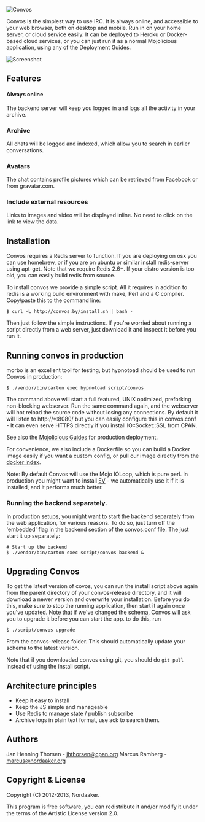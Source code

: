 ![Convos](http://convos.by/images/logo.png)

Convos is the simplest way to use IRC. It is always online, and accessible to your web browser, both on desktop and mobile. Run in on your home server, or cloud service easily. It can be deployed to Heroku or Docker-based cloud services, or you can just run it as a normal Mojolicious application, using any of the Deployment Guides.

![Screenshot](http://convos.by/images/screenshot.jpg)

## Features 
#### Always online
The backend server will keep you logged in and logs all the activity in your archive.

### Archive
All chats will be logged and indexed, which allow you to search in earlier conversations.

### Avatars
The chat contains profile pictures which can be retrieved from Facebook or from gravatar.com.

### Include external resources
Links to images and video will be displayed inline. No need to click on the link to view the data.

## Installation
Convos requires a Redis server to function. If you are deploying on osx you can use homebrew, or if you are on ubuntu or similar install redis-server using apt-get. Note that we require Redis 2.6+. If your distro version is too old, you can easily build redis from source.

To install convos we provide a simple script. All it requires in addition to redis is a working build environment with make, Perl and a C compiler. Copy/paste this to the command line:

    $ curl -L http://convos.by/install.sh | bash - 

Then just follow the simple instructions. If you're worried about running a script directly from a web server, just download it and inspect it before you run it.

## Running convos in production

morbo is an excellent tool for testing, but hypnotoad should be used to run Convos in production:

    $ ./vendor/bin/carton exec hypnotoad script/convos

The command above will start a full featured, UNIX optimized, preforking non-blocking webserver. Run the same command again, and the webserver will hot reload the source code without losing any connections. By default it will listen to http://*:8080/ but you can easily configure this in convos.conf - It can even serve HTTPS directly if you install IO::Socket::SSL from CPAN.

See also the [Mojolicious Guides](http://mojolicio.us/perldoc/Mojolicious/Guides/Cookbook#DEPLOYMENT) for production deployment.

For convenience, we also include a Dockerfile so you can build a Docker image easily if you want a custom config, or  pull our image directly from the [docker index](https://index.docker.io/u/nordaaker/convos/).

Note: By default Convos will use the Mojo IOLoop, which is pure perl. In production you might want to install [EV](https://metacpan.org/release/EV) - we automatically use it if it is installed, and it performs much better.

### Running the backend separately.

In production setups, you might want to start the backend separately from the web application, for various reasons. To do so, just turn off the 'embedded' flag in the backend section of the convos.conf file. The just start it up separately:

    # Start up the backend
    $ ./vendor/bin/carton exec script/convos backend &

## Upgrading Convos

To get the latest version of covos, you can run the install script above again from the parent directory of your convos-release directory, and it will download a newer version and overwrite your installation. Before you do this, make sure to stop the running application, then start it again once you've updated. Note that if we've changed the schema, Convos will ask you to upgrade it before you can start the app. to do this, run 

    $ ./script/convos upgrade

From the convos-release folder. This should automatically update your schema to the latest version. 

Note that if you downloaded convos using git, you should do `git pull` instead of using the install script.

## Architecture principles
* Keep it easy to install
* Keep the JS simple and manageable
* Use Redis to manage state / publish subscribe
* Archive logs in plain text format, use ack to search them.



## Authors 
Jan Henning Thorsen - jhthorsen@cpan.org
Marcus Ramberg - marcus@nordaaker.org

## Copyright & License
Copyright (C) 2012-2013, Nordaaker.

This program is free software, you can redistribute it and/or modify it under the terms of the Artistic License version 2.0.
